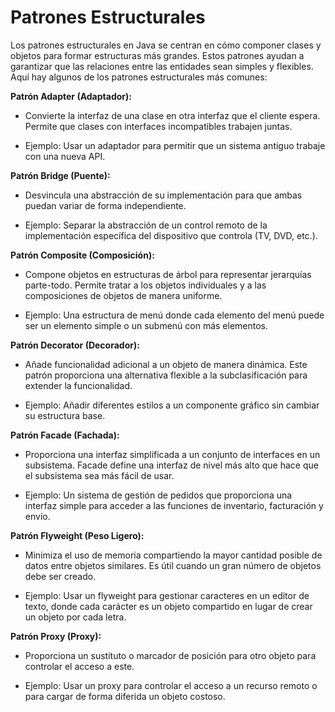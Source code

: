 # Patrones Estructurales 

Los patrones estructurales en Java se centran en cómo componer clases y objetos para formar estructuras más grandes. Estos patrones ayudan a garantizar que las relaciones entre las entidades sean simples y flexibles. Aquí hay algunos de los patrones estructurales más comunes:

 **Patrón Adapter (Adaptador):**

* Convierte la interfaz de una clase en otra interfaz que el cliente espera. Permite que clases con interfaces incompatibles trabajen juntas.

* Ejemplo: Usar un adaptador para permitir que un sistema antiguo trabaje con una nueva API.

**Patrón Bridge (Puente):**

* Desvincula una abstracción de su implementación para que ambas puedan variar de forma independiente.

* Ejemplo: Separar la abstracción de un control remoto de la implementación específica del dispositivo que controla (TV, DVD, etc.).

**Patrón Composite (Composición):**

* Compone objetos en estructuras de árbol para representar jerarquías parte-todo. Permite tratar a los objetos individuales y a las composiciones de objetos de manera uniforme.

* Ejemplo: Una estructura de menú donde cada elemento del menú puede ser un elemento simple o un submenú con más elementos.

**Patrón Decorator (Decorador):**

* Añade funcionalidad adicional a un objeto de manera dinámica. Este patrón proporciona una alternativa flexible a la subclasificación para extender la funcionalidad.

* Ejemplo: Añadir diferentes estilos a un componente gráfico sin cambiar su estructura base.

**Patrón Facade (Fachada):**

* Proporciona una interfaz simplificada a un conjunto de interfaces en un subsistema. Facade define una interfaz de nivel más alto que hace que el subsistema sea más fácil de usar.

* Ejemplo: Un sistema de gestión de pedidos que proporciona una interfaz simple para acceder a las funciones de inventario, facturación y envío.

**Patrón Flyweight (Peso Ligero):**

* Minimiza el uso de memoria compartiendo la mayor cantidad posible de datos entre objetos similares. Es útil cuando un gran número de objetos debe ser creado.

* Ejemplo: Usar un flyweight para gestionar caracteres en un editor de texto, donde cada carácter es un objeto compartido en lugar de crear un objeto por cada letra.

**Patrón Proxy (Proxy):**

* Proporciona un sustituto o marcador de posición para otro objeto para controlar el acceso a este.

* Ejemplo: Usar un proxy para controlar el acceso a un recurso remoto o para cargar de forma diferida un objeto costoso. 